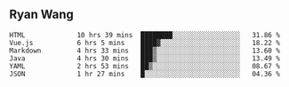 ## Ryan Wang

<!--START_SECTION:waka-->

```text
HTML             10 hrs 39 mins  ████████░░░░░░░░░░░░░░░░░   31.86 %
Vue.js           6 hrs 5 mins    ████▓░░░░░░░░░░░░░░░░░░░░   18.22 %
Markdown         4 hrs 33 mins   ███▒░░░░░░░░░░░░░░░░░░░░░   13.60 %
Java             4 hrs 30 mins   ███▒░░░░░░░░░░░░░░░░░░░░░   13.49 %
YAML             2 hrs 53 mins   ██▒░░░░░░░░░░░░░░░░░░░░░░   08.67 %
JSON             1 hr 27 mins    █░░░░░░░░░░░░░░░░░░░░░░░░   04.36 %
```

<!--END_SECTION:waka-->
